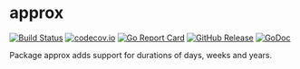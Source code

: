 # approx

[![Build Status](https://github.com/goschtalt/approx/actions/workflows/ci.yml/badge.svg)](https://github.com/goschtalt/approx/actions/workflows/ci.yml)
[![codecov.io](http://codecov.io/github/goschtalt/approx/coverage.svg?branch=main)](http://codecov.io/github/goschtalt/approx?branch=main)
[![Go Report Card](https://goreportcard.com/badge/github.com/goschtalt/approx)](https://goreportcard.com/report/github.com/goschtalt/approx)
[![GitHub Release](https://img.shields.io/github/release/goschtalt/approx.svg)](https://github.com/goschtalt/approx/releases)
[![GoDoc](https://pkg.go.dev/badge/github.com/goschtalt/approx)](https://pkg.go.dev/github.com/goschtalt/approx)

Package approx adds support for durations of days, weeks and years.
